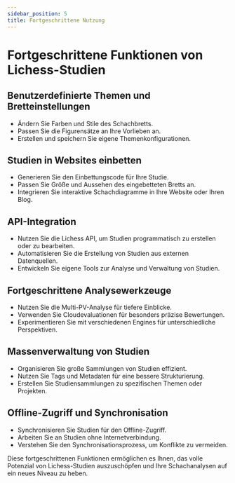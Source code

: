```yaml
---
sidebar_position: 5
title: Fortgeschrittene Nutzung
---
```

# Fortgeschrittene Funktionen von Lichess-Studien

## Benutzerdefinierte Themen und Bretteinstellungen

- Ändern Sie Farben und Stile des Schachbretts.
- Passen Sie die Figurensätze an Ihre Vorlieben an.
- Erstellen und speichern Sie eigene Themenkonfigurationen.

## Studien in Websites einbetten

- Generieren Sie den Einbettungscode für Ihre Studie.
- Passen Sie Größe und Aussehen des eingebetteten Bretts an.
- Integrieren Sie interaktive Schachdiagramme in Ihre Website oder Ihren Blog.

## API-Integration

- Nutzen Sie die Lichess API, um Studien programmatisch zu erstellen oder zu bearbeiten.
- Automatisieren Sie die Erstellung von Studien aus externen Datenquellen.
- Entwickeln Sie eigene Tools zur Analyse und Verwaltung von Studien.

## Fortgeschrittene Analysewerkzeuge

- Nutzen Sie die Multi-PV-Analyse für tiefere Einblicke.
- Verwenden Sie Cloudevaluationen für besonders präzise Bewertungen.
- Experimentieren Sie mit verschiedenen Engines für unterschiedliche Perspektiven.

## Massenverwaltung von Studien

- Organisieren Sie große Sammlungen von Studien effizient.
- Nutzen Sie Tags und Metadaten für eine bessere Strukturierung.
- Erstellen Sie Studiensammlungen zu spezifischen Themen oder Projekten.

## Offline-Zugriff und Synchronisation

- Synchronisieren Sie Studien für den Offline-Zugriff.
- Arbeiten Sie an Studien ohne Internetverbindung.
- Verstehen Sie den Synchronisationsprozess, um Konflikte zu vermeiden.

Diese fortgeschrittenen Funktionen ermöglichen es Ihnen, das volle Potenzial von Lichess-Studien auszuschöpfen und Ihre Schachanalysen auf ein neues Niveau zu heben.
